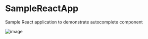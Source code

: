 # SampleReactApp
Sample React application to demonstrate autocomplete component

![image](https://github.com/user-attachments/assets/72055ed2-1820-4aef-abc6-61e4213d1b73)
